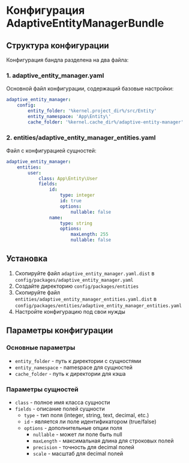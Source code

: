 # Конфигурация AdaptiveEntityManagerBundle

## Структура конфигурации

Конфигурация бандла разделена на два файла:

### 1. adaptive_entity_manager.yaml

Основной файл конфигурации, содержащий базовые настройки:

```yaml
adaptive_entity_manager:
    config:
        entity_folder: '%kernel.project_dir%/src/Entity'
        entity_namespace: 'App\Entity\'
        cache_folder: '%kernel.cache_dir%/adaptive-entity-manager'
```

### 2. entities/adaptive_entity_manager_entities.yaml

Файл с конфигурацией сущностей:

```yaml
adaptive_entity_manager:
    entities:
        user:
            class: App\Entity\User
            fields:
                id:
                    type: integer
                    id: true
                    options:
                        nullable: false
                name:
                    type: string
                    options:
                        maxLength: 255
                        nullable: false
```

## Установка

1. Скопируйте файл `adaptive_entity_manager.yaml.dist` в `config/packages/adaptive_entity_manager.yaml`
2. Создайте директорию `config/packages/entities`
3. Скопируйте файл `entities/adaptive_entity_manager_entities.yaml.dist` в `config/packages/entities/adaptive_entity_manager_entities.yaml`
4. Настройте конфигурацию под свои нужды

## Параметры конфигурации

### Основные параметры

- `entity_folder` - путь к директории с сущностями
- `entity_namespace` - namespace для сущностей
- `cache_folder` - путь к директории для кэша

### Параметры сущностей

- `class` - полное имя класса сущности
- `fields` - описание полей сущности
  - `type` - тип поля (integer, string, text, decimal, etc.)
  - `id` - является ли поле идентификатором (true/false)
  - `options` - дополнительные опции поля
    - `nullable` - может ли поле быть null
    - `maxLength` - максимальная длина для строковых полей
    - `precision` - точность для decimal полей
    - `scale` - масштаб для decimal полей 